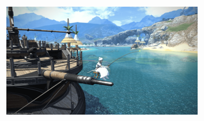 ![fishing](https://github.com/everpcpc/everpcpc/blob/master/fishing.png)

<!--START_SECTION:waka-->
<!--END_SECTION:waka-->
